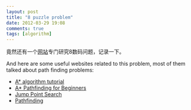 ```yaml
---
layout: post
title: "8 puzzle problem"
date: 2012-03-29 19:08
comments: true
tags: [algorithm]
---
```


竟然还有一个[网站][8puz]专门研究8数码问题，记录一下。

And here are some useful websites related to this problem, most of them 
talked about path finding problems:

- [A\* algorithm tutorial](http://www.heyes-jones.com/astar.html)
- [A\* Pathfinding for Beginners](http://www.policyalmanac.org/games/aStarTutorial.htm)
- [Jump Point Search](http://harablog.wordpress.com/2011/09/07/jump-point-search/)
- [Pathfinding](http://theory.stanford.edu/~amitp/GameProgramming)

[8puz]: http://www.8puzzle.com
